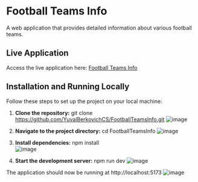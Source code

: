 # Football Teams Info

A web application that provides detailed information about various football teams.

## Live Application

Access the live application here: [Football Teams Info](https://yuvalberkovichcs.github.io/FootballTeamsInfo/)

## Installation and Running Locally

Follow these steps to set up the project on your local machine:

1. **Clone the repository:**
   git clone https://github.com/YuvalBerkovichCS/FootballTeamsInfo.git
  ![image](https://github.com/user-attachments/assets/28cd9a5d-5a9e-4fbe-9112-09c569100790)

2. **Navigate to the project directory:**
  cd FootballTeamsInfo
  ![image](https://github.com/user-attachments/assets/1d15d6f8-563a-4a2e-8d27-7f00e1c64941)

3. **Install dependencies:**
  npm install   
     ![image](https://github.com/user-attachments/assets/c1926e34-8b56-4dbf-84b4-9c6bd3612f4e)
  
4. **Start the development server:**
  npm run dev
     ![image](https://github.com/user-attachments/assets/917b2812-b45c-480d-8356-854fdefe8a9e)

The application should now be running at http://localhost:5173
![image](https://github.com/user-attachments/assets/e0c4a1c3-9610-422c-bcac-fc6486f5a067)
